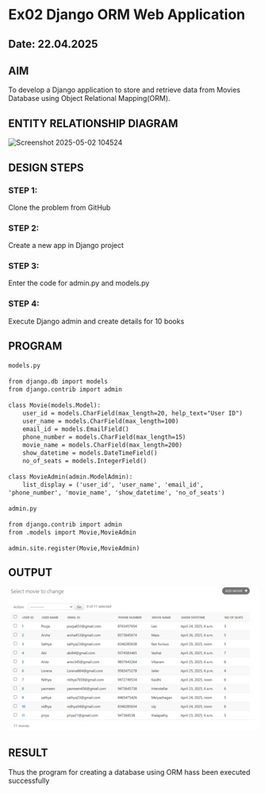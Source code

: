 # Ex02 Django ORM Web Application
## Date: 22.04.2025

## AIM
To develop a Django application to store and retrieve data from Movies Database using Object Relational Mapping(ORM).

## ENTITY RELATIONSHIP DIAGRAM

![Screenshot 2025-05-02 104524](https://github.com/user-attachments/assets/41581143-7295-47d3-a5cb-49e4d2b08603)





## DESIGN STEPS

### STEP 1:
Clone the problem from GitHub

### STEP 2:
Create a new app in Django project

### STEP 3:
Enter the code for admin.py and models.py

### STEP 4:
Execute Django admin and create details for 10 books

## PROGRAM
```
models.py

from django.db import models
from django.contrib import admin

class Movie(models.Model):
    user_id = models.CharField(max_length=20, help_text="User ID")
    user_name = models.CharField(max_length=100)
    email_id = models.EmailField()
    phone_number = models.CharField(max_length=15)
    movie_name = models.CharField(max_length=200)
    show_datetime = models.DateTimeField()
    no_of_seats = models.IntegerField()

class MovieAdmin(admin.ModelAdmin):
    list_display = ('user_id', 'user_name', 'email_id', 'phone_number', 'movie_name', 'show_datetime', 'no_of_seats')

admin.py

from django.contrib import admin
from .models import Movie,MovieAdmin

admin.site.register(Movie,MovieAdmin)
```

## OUTPUT

![alt text](<Screenshot 2025-04-22 181144.png>)



## RESULT
Thus the program for creating a database using ORM hass been executed successfully
